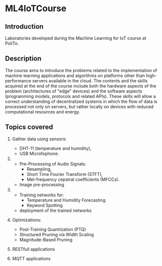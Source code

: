 # ML4IoTCourse

## Introduction
Laboratories developed during the Machine Learning for IoT course at PoliTo.

## Description
The course aims to introduce the problems related to the implementation of machine learning applications and algorithms on platforms other than high-performance servers available in the cloud. The contents and the skills acquired at the end of the course include both the hardware aspects of the problem (architectures of "edge" devices) and the software aspects (programming models, protocols and related APIs). These skills will allow a correct understanding of decentralized systems in which the flow of data is processed not only on servers, but rather locally on devices with reduced computational resources and energy.

## Topics covered

1. Gather data using sensors: 
      * DHT-11 (temperature and humidity),
      * USB Microfophone.

2.  * Pre-Processing of Audio Signals:
      * Resampling,
      * Short Time Fourier Transform (STFT),
      * Mel-frequency cepstral coefficients (MFCCs).
    * Image pre-processing
    
3.  * Training networks for:
      * Temperature and Humidity Forecasting
      * Keyword Spotting
    * deployment of the trained networks
    
4.  Optimizations:
      * Post-Training Quantization (PTQ)
      * Structured Pruning via Width Scaling
      * Magnitude-Based Pruning

5. RESTfull applications

6. MQTT applications
